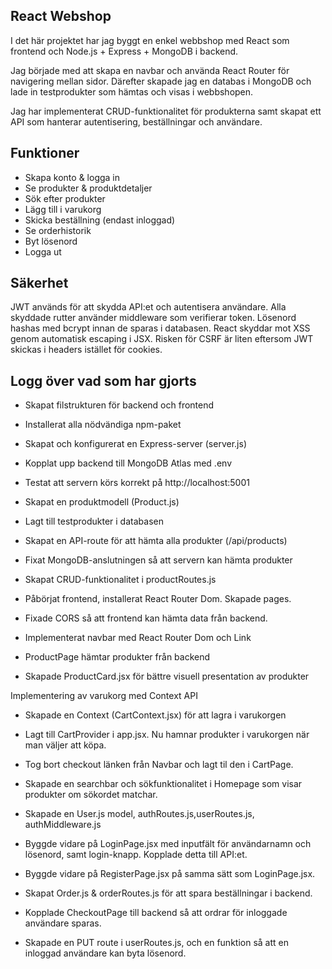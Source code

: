 ## React Webshop

I det här projektet har jag byggt en enkel webbshop med React som frontend och Node.js + Express + MongoDB i backend.

Jag började med att skapa en navbar och använda React Router för navigering mellan sidor. Därefter skapade jag en databas i MongoDB och lade in testprodukter som hämtas och visas i webbshopen.

Jag har implementerat CRUD-funktionalitet för produkterna samt skapat ett API som hanterar autentisering, beställningar och användare.

## Funktioner

- Skapa konto & logga in
- Se produkter & produktdetaljer
- Sök efter produkter
- Lägg till i varukorg
- Skicka beställning (endast inloggad)
- Se orderhistorik
- Byt lösenord
- Logga ut

## Säkerhet

JWT används för att skydda API:et och autentisera användare. Alla skyddade rutter använder middleware som verifierar token.
Lösenord hashas med bcrypt innan de sparas i databasen. React skyddar mot XSS genom automatisk escaping i JSX.
Risken för CSRF är liten eftersom JWT skickas i headers istället för cookies.

## Logg över vad som har gjorts

- Skapat filstrukturen för backend och frontend
- Installerat alla nödvändiga npm-paket
- Skapat och konfigurerat en Express-server (server.js)
- Kopplat upp backend till MongoDB Atlas med .env
- Testat att servern körs korrekt på http://localhost:5001
- Skapat en produktmodell (Product.js)
- Lagt till testprodukter i databasen
- Skapat en API-route för att hämta alla produkter (/api/products)
- Fixat MongoDB-anslutningen så att servern kan hämta produkter
- Skapat CRUD-funktionalitet i productRoutes.js

- Påbörjat frontend, installerat React Router Dom. Skapade pages.
- Fixade CORS så att frontend kan hämta data från backend.

- Implementerat navbar med React Router Dom och Link
- ProductPage hämtar produkter från backend
- Skapade ProductCard.jsx för bättre visuell presentation av produkter

Implementering av varukorg med Context API

- Skapade en Context (CartContext.jsx) för att lagra i varukorgen
- Lagt till CartProvider i app.jsx. Nu hamnar produkter i varukorgen när man väljer att köpa.
- Tog bort checkout länken från Navbar och lagt til den i CartPage.

- Skapade en searchbar och sökfunktionalitet i Homepage som visar produkter om sökordet matchar.

- Skapade en User.js model, authRoutes.js,userRoutes.js, authMiddleware.js

- Byggde vidare på LoginPage.jsx med inputfält för användarnamn och lösenord, samt login-knapp. Kopplade detta till API:et.

- Byggde vidare på RegisterPage.jsx på samma sätt som LoginPage.jsx.

- Skapat Order.js & orderRoutes.js för att spara beställningar i backend.

- Kopplade CheckoutPage till backend så att ordrar för inloggade användare sparas.

- Skapade en PUT route i userRoutes.js, och en funktion så att en inloggad användare kan byta lösenord.
